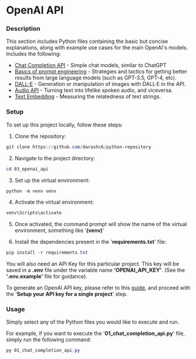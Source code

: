 # OpenAI API

### Description
This section includes Python files containing the basic but concise explanations, along with example use cases for the main OpenAI's models. Includes the following:
* [Chat Completion API](/03_openai_api/01_chat_completion_api.py) - Simple chat models, similar to ChatGPT
* [Basics of prompt engineering](/03_openai_api/02_prompt_engineering.py) - Strategies and tactics for getting better results from large language models (such as GPT-3.5, GPT-4, etc).
* [DALL-E](/03_openai_api/03_dall_e_api.py) - Generation or manipulation of images with DALL·E in the API.
* [Audio API](/03_openai_api/04_audio_api.py) - Turning text into lifelike spoken audio, and viceversa.
* [Text Embedding](/03_openai_api/05_text_embeddings.py) - Measuring the relatedness of text strings.

### Setup
To set up this project locally, follow these steps:

1. Clone the repository:
```powershell
git clone https://github.com/darashc6/python-repository
```

2. Navigate to the project directory:
```powershell 
cd 03_openai_api
```

3. Set up the virtual environment:
```powershell 
python -m venv venv
```

4. Activate the virtual environment: 
```powershell
venv\Scripts\activate
```

5. Once activated, the command prompt will show the name of the virtual environment, something like '<strong>(venv)</strong>'

6. Install the dependencies present in the '<strong>requirements.txt</strong>' file:
```powershell
pip install -r requirements.txt
```

You will also need an API Key for this particular project. This key will be saved in a <strong>.env</strong> file under the variable name <strong>'OPENAI_API_KEY'</strong>. (See the <strong>'.env.example'</strong> file for guidance).

To generate an OpenAI API key, please refer to this [guide](https://platform.openai.com/docs/quickstart/step-2-setup-your-api-key), and proceed with the '<strong>Setup your API key for a single project</strong>' step.

### Usage
Simply select any of the Python files you would like to execute and run.

For example, if you want to execute the '<strong>01_chat_completion_api.py</strong>' file, simply run the following command:

```powershell
py 01_chat_completion_api.py
```